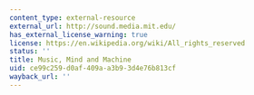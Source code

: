 ```yaml
---
content_type: external-resource
external_url: http://sound.media.mit.edu/
has_external_license_warning: true
license: https://en.wikipedia.org/wiki/All_rights_reserved
status: ''
title: Music, Mind and Machine
uid: ce99c259-d0af-409a-a3b9-3d4e76b813cf
wayback_url: ''
---
```

